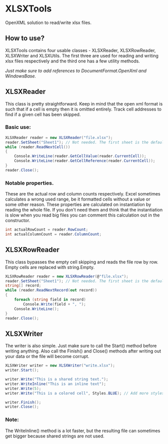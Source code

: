 # XLSXTools
OpenXML solution to read/write xlsx files.

## How to use?
XLSXTools contains four usable classes - XLSXReader, XLSXRowReader, XLSXWriter and XLSXUtils. 
The first three are used for reading and writing xlsx files respectively and the third one 
has a few utility methods. 

<i>Just make sure to add references to DocumentFormat.OpenXml and WindowsBase.</i>

## XLSXReader
This class is pretty straightforward. 
Keep in mind that the open xml format is such that if a cell is empty then it is omitted
entirely. Track cell addresses to find if a given cell has been skipped.

### Basic use:
```C#
XLSXReader reader = new XLSXReader("file.xlsx");
reader.SetSheet("Sheet1"); // Not needed. The first sheet is the default one.
while (reader.ReadNextCell())
{
    Console.WriteLine(reader.GetCellValue(reader.CurrentCell));
    Console.WriteLine(reader.GetCellReference(reader.CurrentCell));
}
reader.Close();
```

### Notable properties.
These are the actual row and column counts respectively. Excel sometimes calculates a wrong
used range, be it formatted cells without a value or some other reason. These properties are 
calculated on instantiation by reading the whole file. If you don't need them and think that
the instantiation is slow when you read big files you can comment this calculation out in the
constructor.
```C#
int actualRowCount = reader.RowCount;
int actualColumnCount = reader.ColumnCount;
```

## XLSXRowReader
This class bypasses the empty cell skipping and reads the file row by row.
Empty cells are replaced with string.Empty.
```C#
XLSXRowReader reader = new XLSXRowReader(@"file.xlsx");
reader.SetSheet("Sheet1"); // Not needed. The first sheet is the default one.
string[] record;
while (reader.ReadNextRecord(out record))
{
    foreach (string field in record)
        Console.Write(field + ", ");
    Console.WriteLine();
}
reader.Close();
```

## XLSXWriter
The writer is also simple. Just make sure to call the Start() method before
writing anything. Also call the Finish() and Close() methods after writing out
your data or the file will become corrupt.

```C#
XLSXWriter writer = new XLSXWriter("write.xlsx");
writer.Start();

writer.Write("This is a shared string text.");
writer.WriteInline("This is an inline text");
writer.Write(5);
writer.Write("This is a colored cell", Styles.BLUE); // Add more styles in XLSXWriter's "WriteWorkbookStylesPart" method.

writer.Finish();
writer.Close();
```
### Note:
The WriteInline() method is a lot faster, but the resulting file can sometimes get 
bigger because shared strings are not used.


